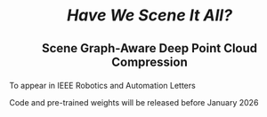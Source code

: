 # <p align=center> <em>Have We Scene It All?</em>  </p>

##  <p align=center> Scene Graph-Aware Deep Point Cloud Compression </p>

To appear in IEEE Robotics and Automation Letters

Code and pre-trained weights will be released before January 2026
